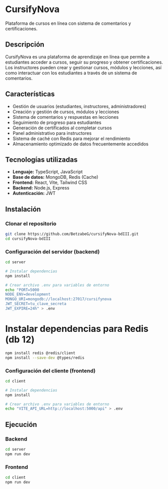 # CursifyNova

Plataforma de cursos en línea con sistema de comentarios y certificaciones.

## Descripción

CursifyNova es una plataforma de aprendizaje en línea que permite a estudiantes acceder a cursos, seguir su progreso y obtener certificaciones. Los instructores pueden crear y gestionar cursos, módulos y lecciones, así como interactuar con los estudiantes a través de un sistema de comentarios.

## Características

- Gestión de usuarios (estudiantes, instructores, administradores)
- Creación y gestión de cursos, módulos y lecciones
- Sistema de comentarios y respuestas en lecciones
- Seguimiento de progreso para estudiantes
- Generación de certificados al completar cursos
- Panel administrativo para instructores
- Sistema de caché con Redis para mejorar el rendimiento
- Almacenamiento optimizado de datos frecuentemente accedidos

## Tecnologías utilizadas

- **Lenguaje:** TypeScript, JavaScript
- **Base de datos:** MongoDB, Redis (Cache)
- **Frontend:** React, Vite, Tailwind CSS
- **Backend:** Node.js, Express
- **Autenticación:** JWT

## Instalación

### Clonar el repositorio

```bash
git clone https://github.com/BetzabeG/cursifyNova-bdIII.git
cd cursifyNova-bdIII
```

### Configuración del servidor (backend)

```bash
cd server

# Instalar dependencias
npm install

# Crear archivo .env para variables de entorno
echo "PORT=5000
NODE_ENV=development
MONGO_URI=mongodb://localhost:27017/cursifynova
JWT_SECRET=tu_clave_secreta
JWT_EXPIRE=24h" > .env
```
# Instalar dependencias para Redis (db 12)
```bash
npm install redis @redis/client
npm install --save-dev @types/redis
```

### Configuración del cliente (frontend)

```bash
cd client

# Instalar dependencias
npm install

# Crear archivo .env para variables de entorno
echo "VITE_API_URL=http://localhost:5000/api" > .env
```

## Ejecución

### Backend

```bash
cd server
npm run dev
```

### Frontend

```bash
cd client
npm run dev
```